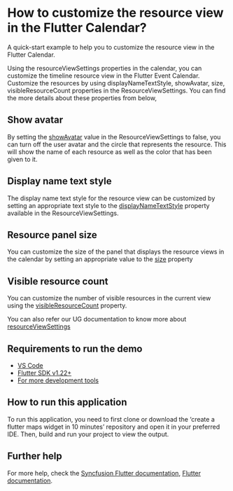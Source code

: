 # How to customize the resource view in the Flutter Calendar?

A quick-start example to help you to customize the resource view in the Flutter Calendar.

Using the resourceViewSettings properties in the calendar, you can customize the timeline resource view in the Flutter Event Calendar. Customize the resources by using displayNameTextStyle, showAvatar, size, visibleResourceCount properties in the ResourceViewSettings. You can find the more details about these properties from below,

## Show avatar

By setting the [showAvatar](https://pub.dev/documentation/syncfusion_flutter_calendar/latest/calendar/ResourceViewSettings/showAvatar.html) value in the ResourceViewSettings to false, you can turn off the user avatar and the circle that represents the resource. This will show the name of each resource as well as the color that has been given to it.

## Display name text style

The display name text style for the resource view can be customized by setting an appropriate text style to the [displayNameTextStyle](https://pub.dev/documentation/syncfusion_flutter_calendar/latest/calendar/ResourceViewSettings/displayNameTextStyle.html) property available in the ResourceViewSettings.

## Resource panel size

You can customize the size of the panel that displays the resource views in the calendar by setting an appropriate value to the [size](https://pub.dev/documentation/syncfusion_flutter_calendar/latest/calendar/ResourceViewSettings/size.html) property

## Visible resource count

You can customize the number of visible resources in the current view using the [visibleResourceCount](https://pub.dev/documentation/syncfusion_flutter_calendar/latest/calendar/ResourceViewSettings/visibleResourceCount.html) property.

You can also refer our UG documentation to know more about [resourceViewSettings](https://help.syncfusion.com/flutter/calendar/resource-view#customization)

## Requirements to run the demo
* [VS Code](https://code.visualstudio.com/download)
* [Flutter SDK v1.22+](https://flutter.dev/docs/development/tools/sdk/overview)
* [For more development tools](https://flutter.dev/docs/development/tools/devtools/overview)

## How to run this application
To run this application, you need to first clone or download the ‘create a flutter maps widget in 10 minutes’ repository and open it in your preferred IDE. Then, build and run your project to view the output.

## Further help
For more help, check the [Syncfusion Flutter documentation](https://help.syncfusion.com/flutter/introduction/overview),
 [Flutter documentation](https://flutter.dev/docs/get-started/install).